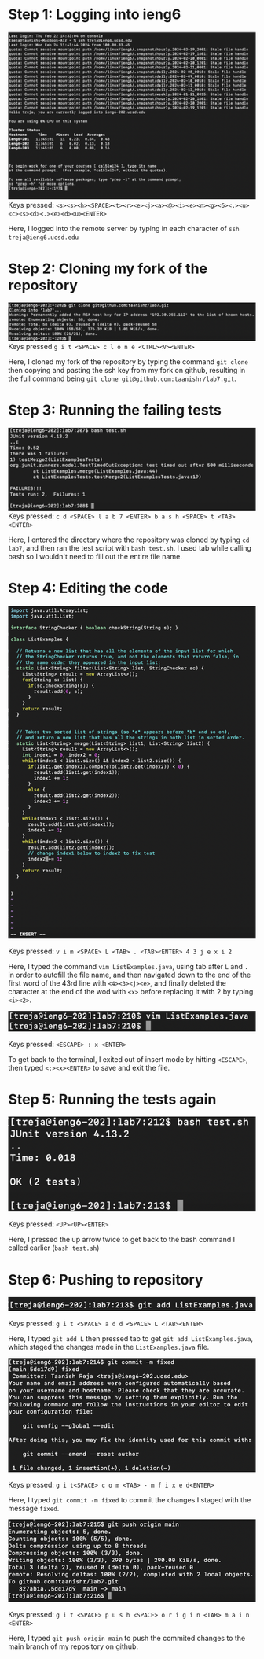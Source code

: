 # Step 1: Logging into ieng6
![Login step](/loginstep.png)
Keys pressed: `<s><s><h><SPACE><t><r><e><j><a><@><i><e><n><g><6><.><u><c><s><d><.><e><d><u><ENTER>`

Here, I logged into the remote server by typing in each character of `ssh treja@ieng6.ucsd.edu`

# Step 2: Cloning my fork of the repository
![Clone step](/clonestep.png)
Keys pressed `g i t <SPACE> c l o n e <CTRL><V><ENTER>`

Here, I cloned my fork of the repository by typing the command `git clone` then copying and pasting the ssh key from my fork on github, resulting in the full command being `git clone git@github.com:taanishr/lab7.git`.

# Step 3: Running the failing tests
![Running failing tests](/failedtests.png)
Keys pressed: `c d <SPACE> l a b 7 <ENTER> b a s h <SPACE> t <TAB> <ENTER>`

Here, I entered the directory where the repository was cloned by typing `cd lab7`, and then ran the test script with `bash test.sh`. I used tab while calling bash so I wouldn't need to fill out the entire file name.

# Step 4: Editing the code
![Replacing character](/step4replace.png)

Keys pressed: `v i m <SPACE> L <TAB> . <TAB><ENTER> 4 3 j e x i 2`

Here, I typed the command `vim ListExamples.java`, using tab after `L` and `.` in order to autofill the file name, and then navigated down to the end of the first word of the 43rd line with `<4><3><j><e>`, and finally deleted the character at the end of the wod with `<x>` before replacing it with 2 by typing `<i><2>`.

![Replacing character](/step4saveandexit.png)

Keys pressed: `<ESCAPE> : x <ENTER>`

To get back to the terminal, I exited out of insert mode by hitting `<ESCAPE>`, then typed `<:><x><ENTER>` to save and exit the file.

# Step 5: Running the tests again
![Running tests successfully](/passedtests.png)

Keys pressed: `<UP><UP><ENTER>`

Here, I pressed the up arrow twice to get back to the bash command I called earlier (`bash test.sh`)

# Step 6: Pushing to repository
![Adding file changes](/step6add.png)

Keys pressed: `g i t <SPACE> a d d <SPACE> L <TAB><ENTER>`

Here, I typed `git add L` then pressed tab to get `git add ListExamples.java`, which staged the changes made in the `ListExamples.java` file.

![Commiting file changes](/step6commit.png)

Keys pressed: `g i t<SPACE> c o m <TAB> - m f i x e d<ENTER>`

Here, I typed `git commit -m fixed` to commit the changes I staged with the message `fixed`.

![Pushing changes](/step6push.png)

Keys pressed: `g i t <SPACE> p u s h <SPACE> o r i g i n <TAB> m a i n <ENTER>`

Here, I typed `git push origin main` to push the commited changes to the main branch of my repository on github.

